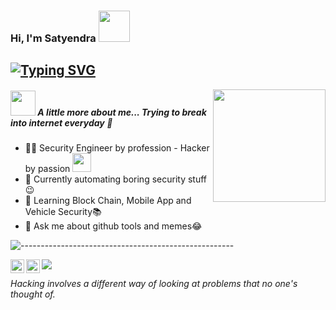 ### Hi, I'm Satyendra <img src="https://media.giphy.com/media/mGcNjsfWAjY5AEZNw6/giphy.gif" width="50">
## [![Typing SVG](https://readme-typing-svg.herokuapp.com?font=Arial&size=25&color=000000&lines=An+AppSec+Ninja+🥷)](https://github.com/bugdisclose/)

<img align='right' src="https://www.pngkey.com/png/full/259-2598641_panda-ninja-panzo-messages-sticker-0-panda-ninja.png" width="180">

##### <img src="https://media.giphy.com/media/VgCDAzcKvsR6OM0uWg/giphy.gif" width="40"> A little more about me... _Trying to break into internet everyday_ 👾

- 👨‍💻 Security Engineer by profession - Hacker by passion <img src="https://media.giphy.com/media/WUlplcMpOCEmTGBtBW/giphy.gif" width="30">
- 🔭 Currently automating boring security stuff😉
- 🌱 Learning Block Chain, Mobile App and Vehicle Security📚
- 💬 Ask me about github tools and memes😂

![-----------------------------------------------------](https://raw.githubusercontent.com/andreasbm/readme/master/assets/lines/aqua.png)

<a href="https://twitter.com/itsgeekymonk">
  <img align="left" alt="Satyendra's Twitter" width="22px" src="https://raw.githubusercontent.com/peterthehan/peterthehan/master/assets/twitter.svg" />
</a>
<a href="https://www.linkedin.com/in/satyendra-shrivastava/">
  <img align="left" alt="Satyendra's Linkdein" width="22px" src="https://raw.githubusercontent.com/peterthehan/peterthehan/master/assets/linkedin.svg" />
</a>

![](https://visitor-badge.glitch.me/badge?page_id=bugdisclose.bugdisclose&left_color=655BE1&right_color=green)

_Hacking involves a different way of looking at problems that no one's thought of._ 



